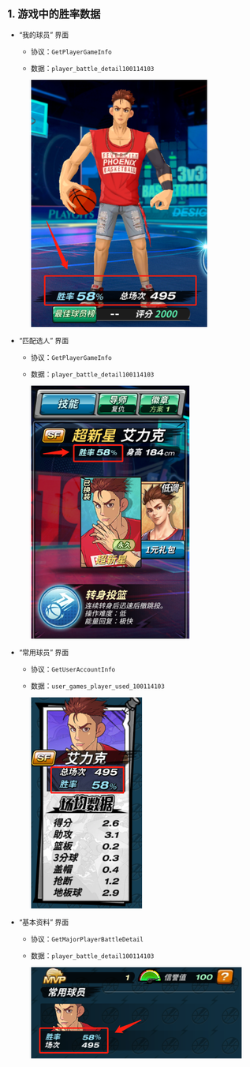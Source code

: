 ## 1. 游戏中的胜率数据

* “我的球员” 界面

    * 协议：`GetPlayerGameInfo`
    * 数据：`player_battle_detail100114103`

        ![](Assets/Images/2019-05-13-15-44-02.png)

* “匹配选人” 界面

    * 协议：`GetPlayerGameInfo`
    * 数据：`player_battle_detail100114103`

        ![](Assets/Images/2019-05-13-15-45-22.png)

* “常用球员” 界面

    * 协议：`GetUserAccountInfo`
    * 数据：`user_games_player_used_100114103`

        ![](Assets/Images/2019-05-13-15-46-48.png)

* “基本资料” 界面

    * 协议：`GetMajorPlayerBattleDetail`
    * 数据：`player_battle_detail100114103`

        ![](Assets/Images/2019-05-13-15-54-43.png)
